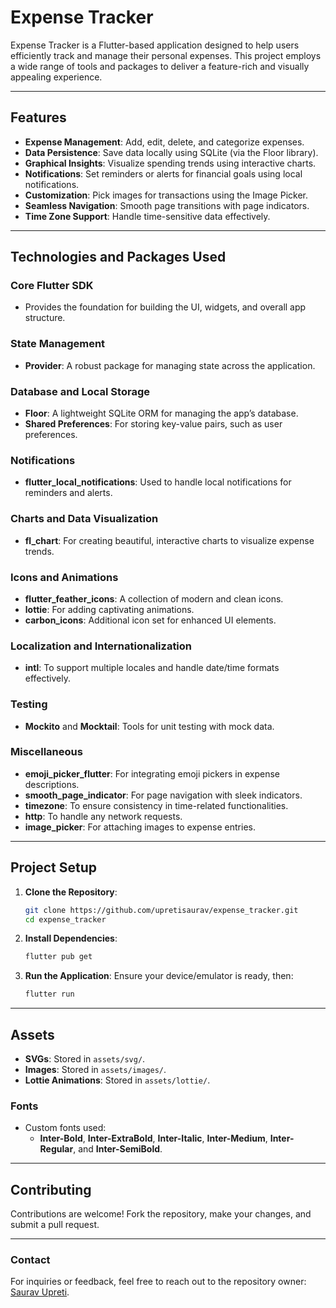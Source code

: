 # Expense Tracker

Expense Tracker is a Flutter-based application designed to help users efficiently track and manage their personal expenses. This project employs a wide range of tools and packages to deliver a feature-rich and visually appealing experience.

---

## Features

- **Expense Management**: Add, edit, delete, and categorize expenses.
- **Data Persistence**: Save data locally using SQLite (via the Floor library).
- **Graphical Insights**: Visualize spending trends using interactive charts.
- **Notifications**: Set reminders or alerts for financial goals using local notifications.
- **Customization**: Pick images for transactions using the Image Picker.
- **Seamless Navigation**: Smooth page transitions with page indicators.
- **Time Zone Support**: Handle time-sensitive data effectively.

---

## Technologies and Packages Used

### **Core Flutter SDK**
- Provides the foundation for building the UI, widgets, and overall app structure.

### **State Management**
- **Provider**: A robust package for managing state across the application.

### **Database and Local Storage**
- **Floor**: A lightweight SQLite ORM for managing the app’s database.
- **Shared Preferences**: For storing key-value pairs, such as user preferences.

### **Notifications**
- **flutter_local_notifications**: Used to handle local notifications for reminders and alerts.

### **Charts and Data Visualization**
- **fl_chart**: For creating beautiful, interactive charts to visualize expense trends.

### **Icons and Animations**
- **flutter_feather_icons**: A collection of modern and clean icons.
- **lottie**: For adding captivating animations.
- **carbon_icons**: Additional icon set for enhanced UI elements.

### **Localization and Internationalization**
- **intl**: To support multiple locales and handle date/time formats effectively.

### **Testing**
- **Mockito** and **Mocktail**: Tools for unit testing with mock data.

### **Miscellaneous**
- **emoji_picker_flutter**: For integrating emoji pickers in expense descriptions.
- **smooth_page_indicator**: For page navigation with sleek indicators.
- **timezone**: To ensure consistency in time-related functionalities.
- **http**: To handle any network requests.
- **image_picker**: For attaching images to expense entries.

---

## Project Setup

1. **Clone the Repository**:
   ```bash
   git clone https://github.com/upretisaurav/expense_tracker.git
   cd expense_tracker
   ```

2. **Install Dependencies**:
   ```bash
   flutter pub get
   ```

3. **Run the Application**:
   Ensure your device/emulator is ready, then:
   ```bash
   flutter run
   ```

---

## Assets

- **SVGs**: Stored in `assets/svg/`.
- **Images**: Stored in `assets/images/`.
- **Lottie Animations**: Stored in `assets/lottie/`.

### **Fonts**
- Custom fonts used:
  - **Inter-Bold**, **Inter-ExtraBold**, **Inter-Italic**, **Inter-Medium**, **Inter-Regular**, and **Inter-SemiBold**.

---

## Contributing

Contributions are welcome! Fork the repository, make your changes, and submit a pull request.

---

### **Contact**

For inquiries or feedback, feel free to reach out to the repository owner: [Saurav Upreti](mailto:upretisaurav7@gmail.com).
